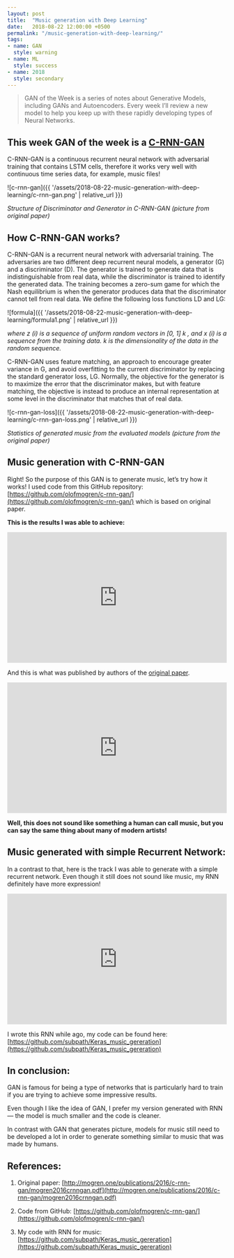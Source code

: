 ```yaml
---
layout: post
title:  "Music generation with Deep Learning"
date:   2018-08-22 12:00:00 +0500
permalink: "/music-generation-with-deep-learning/"
tags:
- name: GAN
  style: warning
- name: ML
  style: success
- name: 2018
  style: secondary
---
```


> GAN of the Week is a series of notes about Generative Models, including GANs and Autoencoders. Every week I’ll review a new model to help you keep up with these rapidly developing types of Neural Networks.

## This week GAN of the week is a [C-RNN-GAN](http://mogren.one/publications/2016/c-rnn-gan/mogren2016crnngan.pdf)

C-RNN-GAN is a continuous recurrent neural network with adversarial training that contains LSTM cells, therefore it works very well with continuous time series data, for example, music files!

![c-rnn-gan]({{ '/assets/2018-08-22-music-generation-with-deep-learning/c-rnn-gan.png' | relative_url }})

*Structure of Discriminator and Generator in C-RNN-GAN (picture from original paper)*

## How C-RNN-GAN works?

C-RNN-GAN is a recurrent neural network with adversarial training. The adversaries are two different deep recurrent neural models, a generator (G) and a discriminator (D). The generator is trained to generate data that is indistinguishable from real data, while the discriminator is trained to identify the generated data. The training becomes a zero-sum game for which the Nash equilibrium is when the generator produces data that the discriminator cannot tell from real data. We define the following loss functions LD and LG:

![formula]({{ '/assets/2018-08-22-music-generation-with-deep-learning/formula1.png' | relative_url }})

*where z (i) is a sequence of uniform random vectors in [0, 1] k , and x (i) is a sequence from the training data. k is the dimensionality of the data in the random sequence.*

C-RNN-GAN uses feature matching, an approach to encourage greater variance in G, and avoid overfitting to the current discriminator by replacing the standard generator loss, LG. Normally, the objective for the generator is to maximize the error that the discriminator makes, but with feature matching, the objective is instead to produce an internal representation at some level in the discriminator that matches that of real data.

![c-rnn-gan-loss]({{ '/assets/2018-08-22-music-generation-with-deep-learning/c-rnn-gan-loss.png' | relative_url }})

*Statistics of generated music from the evaluated models (picture from the original paper)*

## Music generation with C-RNN-GAN

Right! So the purpose of this GAN is to generate music, let’s try how it works!
I used code from this GitHub repository: [https://github.com/olofmogren/c-rnn-gan/](https://github.com/olofmogren/c-rnn-gan/) which is based on original paper.

**This is the results I was able to achieve:**

<iframe width="100%" height="300" scrolling="no" frameborder="no" allow="autoplay" src="https://w.soundcloud.com/player/?url=https%3A//api.soundcloud.com/tracks/487959168&color=%23ff5500&auto_play=false&hide_related=false&show_comments=true&show_user=true&show_reposts=false&show_teaser=true&visual=true"></iframe>

And this is what was published by authors of the [original paper](http://mogren.one/publications/2016/c-rnn-gan/).

<iframe width="100%" height="300" scrolling="no" frameborder="no" allow="autoplay" src="https://w.soundcloud.com/player/?url=https%3A//api.soundcloud.com/tracks/487958301&color=%23ff5500&auto_play=false&hide_related=false&show_comments=true&show_user=true&show_reposts=false&show_teaser=true&visual=true"></iframe>

**Well, this does not sound like something a human can call music, but you can say the same thing about many of modern artists!**

## Music generated with simple Recurrent Network:
In a contrast to that, here is the track I was able to generate with a simple recurrent network. Even though it still does not sound like music, my RNN definitely have more expression!


<iframe width="100%" height="300" scrolling="no" frameborder="no" allow="autoplay" src="https://w.soundcloud.com/player/?url=https%3A//api.soundcloud.com/tracks/487957746&color=%23ff5500&auto_play=false&hide_related=false&show_comments=true&show_user=true&show_reposts=false&show_teaser=true&visual=true"></iframe>

I wrote this RNN while ago, my code can be found here: [https://github.com/subpath/Keras_music_gereration](https://github.com/subpath/Keras_music_gereration)

## In conclusion:

GAN is famous for being a type of networks that is particularly hard to train if you are trying to achieve some impressive results.

Even though I like the idea of GAN, I prefer my version generated with RNN — the model is much smaller and the code is cleaner.

In contrast with GAN that generates picture, models for music still need to be developed a lot in order to generate something similar to music that was made by humans.

## References:

1. Original paper: [http://mogren.one/publications/2016/c-rnn-gan/mogren2016crnngan.pdf](http://mogren.one/publications/2016/c-rnn-gan/mogren2016crnngan.pdf)

2. Code from GitHub: [https://github.com/olofmogren/c-rnn-gan/](https://github.com/olofmogren/c-rnn-gan/)

3. My code with RNN for music: [https://github.com/subpath/Keras_music_gereration](https://github.com/subpath/Keras_music_gereration)